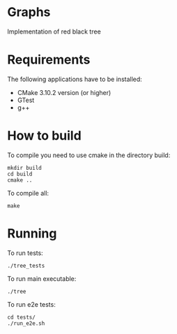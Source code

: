 Graphs
===
Implementation of red black tree

Requirements
===
The following applications have to be installed:
- CMake 3.10.2 version (or higher)
- GTest
- g++

How to build
===
To compile you need to use сmake in the directory build:
```
mkdir build
cd build
сmake ..
```
To compile all:
```
make
```

Running
===
To run tests:
```
./tree_tests
```

To run main executable:
```
./tree
```

To run e2e tests:
```
cd tests/
./run_e2e.sh
```